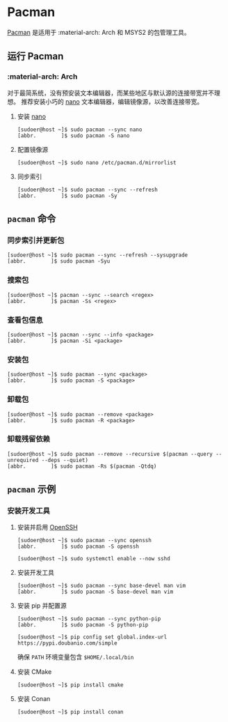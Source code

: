 # Pacman

[Pacman] 是适用于 :material-arch: Arch 和 MSYS2 的包管理工具。

## 运行 Pacman

### :material-arch: Arch

对于最简系统，没有预安装文本编辑器，而某些地区与默认源的连接带宽并不理想。
推荐安装小巧的 [nano] 文本编辑器，编辑镜像源，以改善连接带宽。

1.  安装 [nano]

    ``` console
    [sudoer@host ~]$ sudo pacman --sync nano
    [abbr.        ]$ sudo pacman -S nano
    ```

0.  配置镜像源

    ``` console
    [sudoer@host ~]$ sudo nano /etc/pacman.d/mirrorlist
    ```

0.  同步索引

    ``` console
    [sudoer@host ~]$ sudo pacman --sync --refresh
    [abbr.        ]$ sudo pacman -Sy
    ```

## `pacman` 命令

### 同步索引并更新包

``` console
[sudoer@host ~]$ sudo pacman --sync --refresh --sysupgrade
[abbr.        ]$ sudo pacman -Syu
```

### 搜索包

``` console
[sudoer@host ~]$ pacman --sync --search <regex>
[abbr.        ]$ pacman -Ss <regex>
```

### 查看包信息

``` console
[sudoer@host ~]$ pacman --sync --info <package>
[abbr.        ]$ pacman -Si <package>
```

### 安装包

``` console
[sudoer@host ~]$ sudo pacman --sync <package>
[abbr.        ]$ sudo pacman -S <package>
```

### 卸载包

``` console
[sudoer@host ~]$ sudo pacman --remove <package>
[abbr.        ]$ sudo pacman -R <package>
```

### 卸载残留依赖

``` console
[sudoer@host ~]$ sudo pacman --remove --recursive $(pacman --query --unrequired --deps --quiet)
[abbr.        ]$ sudo pacman -Rs $(pacman -Qtdq)
```

## `pacman` 示例

### 安装开发工具

1.  安装并启用 [OpenSSH]

    ``` console
    [sudoer@host ~]$ sudo pacman --sync openssh
    [abbr.        ]$ sudo pacman -S openssh

    [sudoer@host ~]$ sudo systemctl enable --now sshd
    ```

0.  安装开发工具

    ``` console
    [sudoer@host ~]$ sudo pacman --sync base-devel man vim
    [abbr.        ]$ sudo pacman -S base-devel man vim
    ```

0.  安装 pip 并配置源

    ``` console
    [sudoer@host ~]$ sudo pacman --sync python-pip
    [abbr.        ]$ sudo pacman -S python-pip

    [sudoer@host ~]$ pip config set global.index-url https://pypi.doubanio.com/simple
    ```

    确保 `PATH` 环境变量包含 `$HOME/.local/bin`

0.  安装 CMake

    ``` console
    [sudoer@host ~]$ pip install cmake
    ```

0.  安装 Conan

    ``` console
    [sudoer@host ~]$ pip install conan
    ```

<!----------------------------------------------------------------------------->

[nano]:   https://www.nano-editor.org/
[OpenSSH]: https://www.openssh.com/
[Pacman]: https://www.archlinux.org/pacman/

